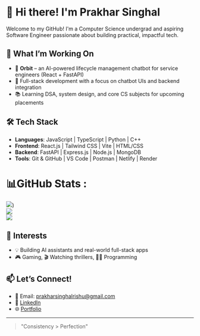 # 👋 Hi there! I'm Prakhar Singhal

Welcome to my GitHub! I'm a Computer Science undergrad and aspiring Software Engineer passionate about building practical, impactful tech.

## 🚀 What I’m Working On
- 🔧 **Orbit** – an AI-powered lifecycle management chatbot for service engineers (React + FastAPI)
- 💬 Full-stack development with a focus on chatbot UIs and backend integration
- 📚 Learning DSA, system design, and core CS subjects for upcoming placements

## 🛠️ Tech Stack
- **Languages**: JavaScript | TypeScript | Python | C++
- **Frontend**: React.js | Tailwind CSS | Vite | HTML/CSS
- **Backend**: FastAPI | Express.js | Node.js | MongoDB
- **Tools**: Git & GitHub | VS Code | Postman | Netlify | Render


# 📊GitHub Stats :
![](https://github-readme-stats.vercel.app/api?username=prakharsinghal07&theme=dark&show_icons=true&hide_border=true&count_private=true))<br/>
![](https://github-readme-streak-stats.herokuapp.com/?user=prakharsinghal07&theme=dark&hide_border=false)<br/>
![](https://github-readme-stats.vercel.app/api/top-langs/?username=prakharsinghal07&theme=dark&hide_border=false&include_all_commits=false&count_private=false&layout=compact)


## 📌 Interests
- 💡 Building AI assistants and real-world full-stack apps
- 🎮 Gaming, 🎬 Watching thrillers, 👨‍💻 Programming

## 📫 Let’s Connect!
- 📧 Email: prakharsinghalrishu@gmail.com
- 💼 [LinkedIn](https://www.linkedin.com/in/prakhar-singhal-0a6651247?utm_source=share&utm_campaign=share_via&utm_content=profile&utm_medium=android_app)
- 🌐 [Portfolio](https://prakharsinghal.netlify.app/)

---

> "Consistency > Perfection"


